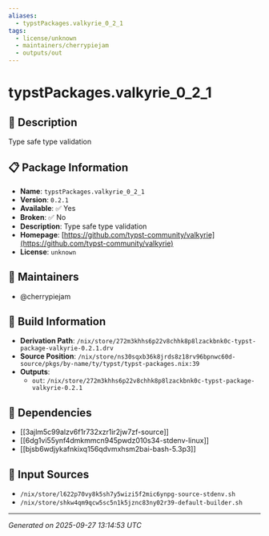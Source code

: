 ```yaml
---
aliases:
  - typstPackages.valkyrie_0_2_1
tags:
  - license/unknown
  - maintainers/cherrypiejam
  - outputs/out
---
```


# typstPackages.valkyrie_0_2_1

## 📝 Description

Type safe type validation

## 📋 Package Information

- **Name**: `typstPackages.valkyrie_0_2_1`
- **Version**: `0.2.1`
- **Available**: ✅ Yes
- **Broken**: ✅ No
- **Description**: Type safe type validation
- **Homepage**: [https://github.com/typst-community/valkyrie](https://github.com/typst-community/valkyrie)
- **License**: `unknown`
## 👥 Maintainers

- @cherrypiejam


## 🔧 Build Information

- **Derivation Path**: `/nix/store/272m3khhs6p22v8chhk8p8lzackbnk0c-typst-package-valkyrie-0.2.1.drv`
- **Source Position**: `/nix/store/ns30sqxb36k8jrds8z18rv96bpnwc60d-source/pkgs/by-name/ty/typst/typst-packages.nix:39`
- **Outputs**:
  - `out`:  `/nix/store/272m3khhs6p22v8chhk8p8lzackbnk0c-typst-package-valkyrie-0.2.1`

## 🔗 Dependencies

- [[3ajlm5c99alzv6f1r732xzr1ir2jw7zf-source]]
- [[6dg1vi55ynf4dmkmmcn945pwdz010s34-stdenv-linux]]
- [[bjsb6wdjykafnkixq156qdvmxhsm2bai-bash-5.3p3]]

## 📁 Input Sources

- `/nix/store/l622p70vy8k5sh7y5wizi5f2mic6ynpg-source-stdenv.sh`
- `/nix/store/shkw4qm9qcw5sc5n1k5jznc83ny02r39-default-builder.sh`

---
*Generated on 2025-09-27 13:14:53 UTC*
